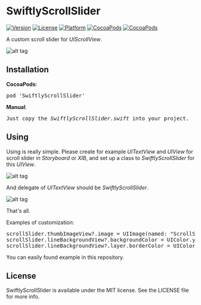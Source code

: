 # SwiftlyScrollSlider

[![Version](https://img.shields.io/cocoapods/v/SwiftlyScrollSlider.svg?style=flat)](http://cocoadocs.org/docsets/SwiftlyScrollSlider)
[![License](https://img.shields.io/cocoapods/l/SwiftlyScrollSlider.svg?style=flat)](http://cocoadocs.org/docsets/SwiftlyScrollSlider)
[![Platform](https://img.shields.io/cocoapods/p/SwiftlyScrollSlider.svg?style=flat)](http://cocoadocs.org/docsets/SwiftlyScrollSlider)
[![CocoaPods](https://img.shields.io/cocoapods/dt/SwiftlyScrollSlider.svg)](https://cocoapods.org/pods/SwiftlyScrollSlider)
[![CocoaPods](https://img.shields.io/cocoapods/dm/SwiftlyScrollSlider.svg)](https://cocoapods.org/pods/SwiftlyScrollSlider)


A custom scroll slider for <i>UIScrollView</i>.

![alt tag](https://raw.github.com/maximbilan/SwiftlyScrollSlider/master/img/1.png)

## Installation
<b>CocoaPods</b>:
<pre>
pod 'SwiftlyScrollSlider'
</pre>
<b>Manual</b>:
<pre>
Just copy the <i>SwiftlyScrollSlider.swift</i> into your project.
</pre>

## Using

Using is really simple. Please create for example <i>UITextView</i> and <i>UIView</i> for scroll slider in <i>Storyboard</i> or <i>XIB</i>, and set up a class to <i>SwiftlyScrollSlider</i> for this <i>UIView</i>.

![alt tag](https://raw.github.com/maximbilan/SwiftlyScrollSlider/master/img/2.png)

And delegate of <i>UITextView</i> should be <i>SwiftlyScrollSlider</i>.

![alt tag](https://raw.github.com/maximbilan/SwiftlyScrollSlider/master/img/3.png)

That's all.

Examples of customization:

<pre>
scrollSlider.thumbImageView?.image = UIImage(named: "ScrollSliderCustom.png")       // Change image of scroll slider
scrollSlider.lineBackgroundView?.backgroundColor = UIColor.yellowColor()            // Color of line
scrollSlider.lineBackgroundView?.layer.borderColor = UIColor.yellowColor().CGColor  // Border of line color 
</pre>

You can easily found example in this repository.

## License

SwiftlyScrollSlider is available under the MIT license. See the LICENSE file for more info.
